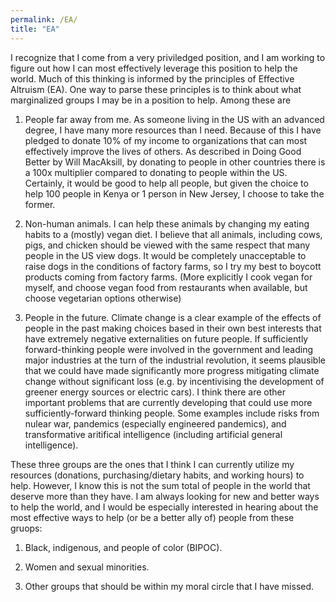 ```yaml
---
permalink: /EA/
title: "EA"
---
```


I recognize that I come from a very priviledged position, and I am working to figure out how I can most effectively leverage this position to help the world. Much of this thinking is informed by the principles of Effective Altruism (EA). One way to parse these principles is to think about what marginalized groups I may be in a position to help. Among these are

1. People far away from me. As someone living in the US with an advanced degree, I have many more resources than I need. Because of this I have pledged to donate 10% of my income to organizations that can most effectively improve the lives of others. As described in Doing Good Better by Will MacAksill, by donating to people in other countries there is a 100x multiplier compared to donating to people within the US. Certainly, it would be good to help all people, but given the choice to help 100 people in Kenya or 1 person in New Jersey, I choose to take the former.

2. Non-human animals. I can help these animals by changing my eating habits to a (mostly) vegan diet. I believe that all animals, including cows, pigs, and chicken should be viewed with the same respect that many people in the US view dogs. It would be completely unacceptable to raise dogs in the conditions of factory farms, so I try my best to boycott products coming from factory farms. (More explicitly I cook vegan for myself, and choose vegan food from restaurants when available, but choose vegetarian options otherwise)

3. People in the future. Climate change is a clear example of the effects of people in the past making choices based in their own best interests that have extremely negative externalities on future people. If sufficiently forward-thinking people were involved in the government and leading major industries at the turn of the industrial revolution, it seems plausible that we could have made significantly more progress mitigating climate change without significant loss (e.g. by incentivising the development of greener energy sources or electric cars). I think there are other important problems that are currently developing that could use more sufficiently-forward thinking people. Some examples include risks from nulear war, pandemics (especially engineered pandemics), and transformative aritifical intelligence (including artificial general intelligence).

These three groups are the ones that I think I can currently utilize my resources (donations, purchasing/dietary habits, and working hours) to help. However, I know this is not the sum total of people in the world that deserve more than they have. I am always looking for new and better ways to help the world, and I would be especially interested in hearing about the most effective ways to help (or be a better ally of) people from these gruops:

1. Black, indigenous, and people of color (BIPOC).

2. Women and sexual minorities.

3. Other groups that should be within my moral circle that I have missed.